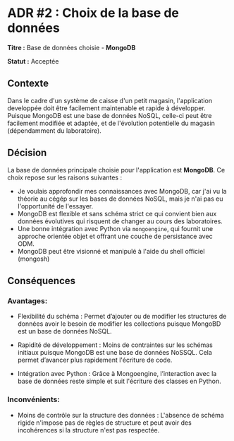 # ADR #2 : Choix de la base de données

**Titre :** Base de données choisie - **MongoDB**

**Statut :** Acceptée

## Contexte

Dans le cadre d'un système de caisse d'un petit magasin, l'application developpée doit être facilement maintenable et rapide à développer. Puisque MongoDB est une base de données NoSQL, celle-ci peut être facilement modifiée et adaptée, et de l'évolution potentielle du magasin (dépendamment du laboratoire).

## Décision

La base de données principale choisie pour l'application est **MongoDB**. Ce choix repose sur les raisons suivantes :

- Je voulais approfondir mes connaissances avec MongoDB, car j'ai vu la théorie au cégép sur les bases de données NoSQL, mais je n'ai pas eu l'opportunité de l'essayer. 
- MongoDB est flexible et sans schéma strict ce qui convient bien aux données évolutives qui risquent de changer au cours des laboratoires.
- Une bonne intégration avec Python via `mongoengine`, qui fournit une approche orientée objet et offrant une couche de persistance avec ODM.
- MongoDB peut être visionné et manipulé à l'aide du shell officiel (mongosh)

## Conséquences

### Avantages: 

- Flexibilité du schéma : Permet d’ajouter ou de modifier les structures de données avoir le besoin de modifier les collections puisque MongoBD est un base de données NoSQL.

- Rapidité de développement : Moins de contraintes sur les schémas initiaux puisque MongoDB est une base de données NoSSQL. Cela permet d’avancer plus rapidement l'écriture de code.

- Intégration avec Python : Grâce à Mongoengine, l’interaction avec la base de données reste simple et suit l'écriture des classes en Python.


### Inconvénients: 

- Moins de contrôle sur la structure des données : L'absence de schéma rigide n'impose pas de règles de structure et peut avoir des incohérences si la structure n'est pas respectée.
